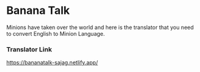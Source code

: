# Banana Talk
Minions have taken over the world and here is the translator that you need to convert English to Minion Language.

### Translator Link ###
https://bananatalk-sajag.netlify.app/
